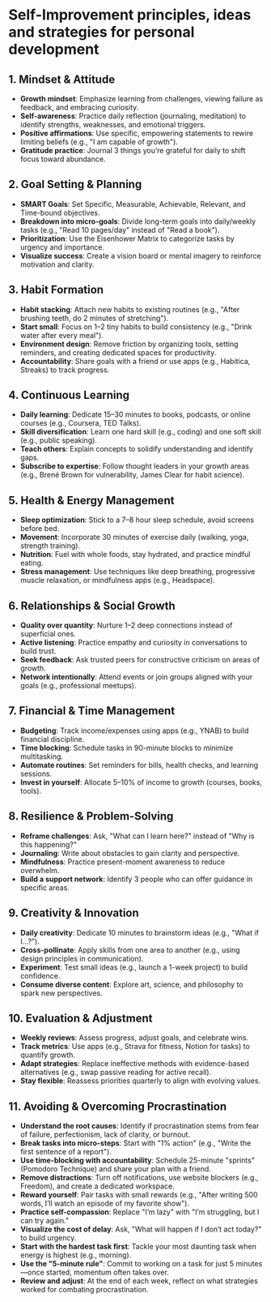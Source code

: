 # Self-Improvement principles, ideas and strategies for personal development
## **1. Mindset & Attitude**  
- **Growth mindset**: Emphasize learning from challenges, viewing failure as feedback, and embracing curiosity.  
- **Self-awareness**: Practice daily reflection (journaling, meditation) to identify strengths, weaknesses, and emotional triggers.  
- **Positive affirmations**: Use specific, empowering statements to rewire limiting beliefs (e.g., "I am capable of growth").  
- **Gratitude practice**: Journal 3 things you’re grateful for daily to shift focus toward abundance.  

## **2. Goal Setting & Planning**  
- **SMART Goals**: Set Specific, Measurable, Achievable, Relevant, and Time-bound objectives.  
- **Breakdown into micro-goals**: Divide long-term goals into daily/weekly tasks (e.g., "Read 10 pages/day" instead of "Read a book").  
- **Prioritization**: Use the Eisenhower Matrix to categorize tasks by urgency and importance.  
- **Visualize success**: Create a vision board or mental imagery to reinforce motivation and clarity.  

## **3. Habit Formation**  
- **Habit stacking**: Attach new habits to existing routines (e.g., "After brushing teeth, do 2 minutes of stretching").  
- **Start small**: Focus on 1–2 tiny habits to build consistency (e.g., "Drink water after every meal").  
- **Environment design**: Remove friction by organizing tools, setting reminders, and creating dedicated spaces for productivity.  
- **Accountability**: Share goals with a friend or use apps (e.g., Habitica, Streaks) to track progress.  

## **4. Continuous Learning**  
- **Daily learning**: Dedicate 15–30 minutes to books, podcasts, or online courses (e.g., Coursera, TED Talks).  
- **Skill diversification**: Learn one hard skill (e.g., coding) and one soft skill (e.g., public speaking).  
- **Teach others**: Explain concepts to solidify understanding and identify gaps.  
- **Subscribe to expertise**: Follow thought leaders in your growth areas (e.g., Brené Brown for vulnerability, James Clear for habit science).  

## **5. Health & Energy Management**  
- **Sleep optimization**: Stick to a 7–8 hour sleep schedule, avoid screens before bed.  
- **Movement**: Incorporate 30 minutes of exercise daily (walking, yoga, strength training).  
- **Nutrition**: Fuel with whole foods, stay hydrated, and practice mindful eating.  
- **Stress management**: Use techniques like deep breathing, progressive muscle relaxation, or mindfulness apps (e.g., Headspace).  

## **6. Relationships & Social Growth**  
- **Quality over quantity**: Nurture 1–2 deep connections instead of superficial ones.  
- **Active listening**: Practice empathy and curiosity in conversations to build trust.  
- **Seek feedback**: Ask trusted peers for constructive criticism on areas of growth.  
- **Network intentionally**: Attend events or join groups aligned with your goals (e.g., professional meetups).  

## **7. Financial & Time Management**  
- **Budgeting**: Track income/expenses using apps (e.g., YNAB) to build financial discipline.  
- **Time blocking**: Schedule tasks in 90-minute blocks to minimize multitasking.  
- **Automate routines**: Set reminders for bills, health checks, and learning sessions.  
- **Invest in yourself**: Allocate 5–10% of income to growth (courses, books, tools).  

## **8. Resilience & Problem-Solving**  
- **Reframe challenges**: Ask, "What can I learn here?" instead of "Why is this happening?"  
- **Journaling**: Write about obstacles to gain clarity and perspective.  
- **Mindfulness**: Practice present-moment awareness to reduce overwhelm.  
- **Build a support network**: Identify 3 people who can offer guidance in specific areas.  

## **9. Creativity & Innovation**  
- **Daily creativity**: Dedicate 10 minutes to brainstorm ideas (e.g., "What if I...?").  
- **Cross-pollinate**: Apply skills from one area to another (e.g., using design principles in communication).  
- **Experiment**: Test small ideas (e.g., launch a 1-week project) to build confidence.  
- **Consume diverse content**: Explore art, science, and philosophy to spark new perspectives.  

## **10. Evaluation & Adjustment**  
- **Weekly reviews**: Assess progress, adjust goals, and celebrate wins.  
- **Track metrics**: Use apps (e.g., Strava for fitness, Notion for tasks) to quantify growth.  
- **Adapt strategies**: Replace ineffective methods with evidence-based alternatives (e.g., swap passive reading for active recall).  
- **Stay flexible**: Reassess priorities quarterly to align with evolving values.  

## **11. Avoiding & Overcoming Procrastination**  
- **Understand the root causes**: Identify if procrastination stems from fear of failure, perfectionism, lack of clarity, or burnout.  
- **Break tasks into micro-steps**: Start with "1% action" (e.g., "Write the first sentence of a report").  
- **Use time-blocking with accountability**: Schedule 25-minute "sprints" (Pomodoro Technique) and share your plan with a friend.  
- **Remove distractions**: Turn off notifications, use website blockers (e.g., Freedom), and create a dedicated workspace.  
- **Reward yourself**: Pair tasks with small rewards (e.g., "After writing 500 words, I’ll watch an episode of my favorite show").  
- **Practice self-compassion**: Replace "I’m lazy" with "I’m struggling, but I can try again."  
- **Visualize the cost of delay**: Ask, "What will happen if I don’t act today?" to build urgency.  
- **Start with the hardest task first**: Tackle your most daunting task when energy is highest (e.g., morning).  
- **Use the "5-minute rule"**: Commit to working on a task for just 5 minutes—once started, momentum often takes over.  
- **Review and adjust**: At the end of each week, reflect on what strategies worked for combating procrastination.